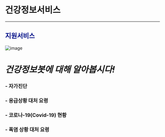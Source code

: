 # 건강정보서비스
______________________________________________


## <span style="color:#011189">지원서비스</span>                            
![image](https://github.com/mycrid/chatBot/blob/main/istockphoto-876593758-170667a.jpg?raw=true)




# _건강정보봇에 대해 알아봅시다!_
###  - 자가진단
###  - 응급상황 대처 요령
###  - 코로나-19(Covid-19) 현황
###  - 폭염 상황 대처 요령





